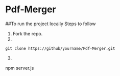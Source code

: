 # Pdf-Merger

##To run the project locally
Steps to follow
1. Fork the repo.
2.
```t
git clone https://github/yourname/Pdf-Merger.git
```
3. ```t
  npm server.js
```
